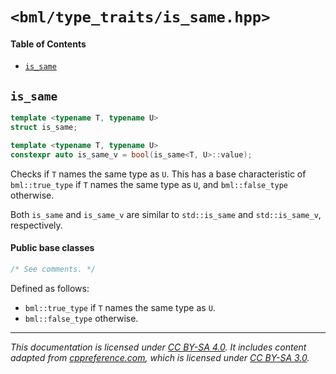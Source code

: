# `<bml/type_traits/is_same.hpp>`
#### Table of Contents
- [`is_same`](#is_same)

## `is_same`
```c++
template <typename T, typename U>
struct is_same;

template <typename T, typename U>
constexpr auto is_same_v = bool(is_same<T, U>::value);
```
Checks if `T` names the same type as `U`. This has a base characteristic of `bml::true_type` if `T`
names the same type as `U`, and `bml::false_type` otherwise.

Both `is_same` and `is_same_v` are similar to `std::is_same` and `std::is_same_v`, respectively.

#### Public base classes
```c++
/* See comments. */
```
Defined as follows:

- `bml::true_type` if `T` names the same type as `U`.
- `bml::false_type` otherwise.

---
*This documentation is licensed under [CC BY-SA 4.0][1]. It includes content adapted from
[cppreference.com][2], which is licensed under [CC BY-SA 3.0][3].*

[1]: https://creativecommons.org/licenses/by-sa/4.0
[2]: https://en.cppreference.com
[3]: https://creativecommons.org/licenses/by-sa/3.0
